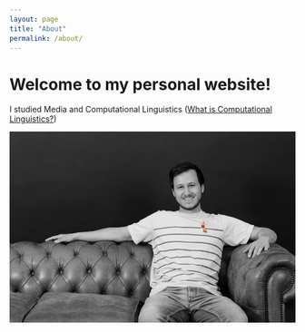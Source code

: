 ```yaml
---
layout: page
title: "About"
permalink: /about/
---
```


# Welcome to my personal website!

I studied Media and Computational Linguistics ([What is Computational Linguistics?](https://en.wikipedia.org/wiki/Computational_linguistics))

<img src="/images/about-me.png" class="inline"/>
